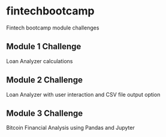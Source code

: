 # fintechbootcamp
Fintech bootcamp module challenges

## Module 1 Challenge

Loan Analyzer calculations

## Module 2 Challenge

Loan Analyzer with user interaction and CSV file output option

## Module 3 Challenge

Bitcoin Financial Analysis using Pandas and Jupyter
